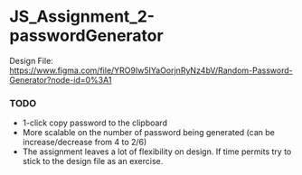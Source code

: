 # JS_Assignment_2-passwordGenerator

Design File: https://www.figma.com/file/YRO9Iw5IYaOorjnRyNz4bV/Random-Password-Generator?node-id=0%3A1


### TODO
- 1-click copy password to the clipboard
- More scalable on the number of password being generated (can be increase/decrease from 4 to 2/6)
- The assignment leaves a lot of flexibility on design. If time permits try to stick to the design file as an exercise.

